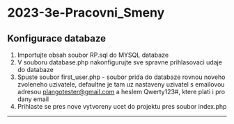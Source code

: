 # 2023-3e-Pracovni_Smeny
## Konfigurace databaze
1. Importujte obsah soubor RP.sql do MYSQL databaze
2. V souboru database.php nakonfigurujte sve spravne prihlasovaci udaje do databaze
3. Spuste soubor first_user.php -  soubor prida do databaze rovnou noveho zvoleneho uzivatele, defaultne je tam uz nastaveny uzivatel 
s emailovou adresou plangotester@gmail.com a heslem Qwerty123#, ktere plati i pro dany email
4. Prihlaste se pres nove vytvoreny ucet do projektu pres soubor index.php

***